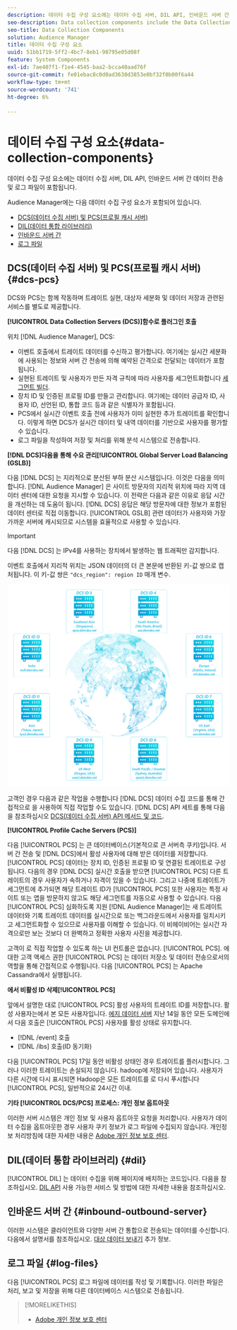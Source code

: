 ```yaml
---
description: 데이터 수집 구성 요소에는 데이터 수집 서버, DIL API, 인바운드 서버 간 데이터 전송 및 로그 파일이 포함됩니다.
seo-description: Data collection components include the Data Collection Servers, the DIL API, inbound server-to-server data transfers, and log files.
seo-title: Data Collection Components
solution: Audience Manager
title: 데이터 수집 구성 요소
uuid: 51bb1719-5ff2-4bc7-8eb1-98795e05d08f
feature: System Components
exl-id: 7ae407f1-f1e4-4545-baa2-bcca40aad76f
source-git-commit: fe01ebac8c0d0ad3630d3853e0bf32f0b00f6a44
workflow-type: tm+mt
source-wordcount: '741'
ht-degree: 6%

---
```


# 데이터 수집 구성 요소{#data-collection-components}

데이터 수집 구성 요소에는 데이터 수집 서버, DIL API, 인바운드 서버 간 데이터 전송 및 로그 파일이 포함됩니다.

<!-- 

c_compcollect.xml

 -->

Audience Manager에는 다음 데이터 수집 구성 요소가 포함되어 있습니다.

* [DCS(데이터 수집 서버) 및 PCS(프로필 캐시 서버)](../../reference/system-components/components-data-collection.md#dcs-pcs)
* [DIL(데이터 통합 라이브러리)](../../reference/system-components/components-data-collection.md#dil)
* [인바운드 서버 간](../../reference/system-components/components-data-collection.md#inbound-outbound-server)
* [로그 파일](../../reference/system-components/components-data-collection.md#log-files)

## DCS(데이터 수집 서버) 및 PCS(프로필 캐시 서버) {#dcs-pcs}

DCS와 PCS는 함께 작동하며 트레이트 실현, 대상자 세분화 및 데이터 저장과 관련된 서비스를 별도로 제공합니다.

**[!UICONTROL Data Collection Servers (DCS)]함수로 플러그인 호출**

위치 [!DNL Audience Manager], DCS:

* 이벤트 호출에서 트레이트 데이터를 수신하고 평가합니다. 여기에는 실시간 세분화에 사용되는 정보와 서버 간 전송에 의해 예약된 간격으로 전달되는 데이터가 포함됩니다.
* 실현된 트레이트 및 사용자가 만든 자격 규칙에 따라 사용자를 세그먼트화합니다 [세그먼트 빌더](../../features/segments/segment-builder.md).
* 장치 ID 및 인증된 프로필 ID를 만들고 관리합니다. 여기에는 데이터 공급자 ID, 사용자 ID, 선언된 ID, 통합 코드 등과 같은 식별자가 포함됩니다.
* PCS에서 실시간 이벤트 호출 전에 사용자가 이미 실현한 추가 트레이트를 확인합니다. 이렇게 하면 DCS가 실시간 데이터 및 내역 데이터를 기반으로 사용자를 평가할 수 있습니다.
* 로그 파일을 작성하여 저장 및 처리를 위해 분석 시스템으로 전송합니다.

**[!DNL DCS]다음을 통해 수요 관리[!UICONTROL Global Server Load Balancing (GSLB)]**

다음 [!DNL DCS] 는 지리적으로 분산된 부하 분산 시스템입니다. 이것은 다음을 의미합니다. [!DNL Audience Manager] 은 사이트 방문자의 지리적 위치에 따라 지역 데이터 센터에 대한 요청을 지시할 수 있습니다. 이 전략은 다음과 같은 이유로 응답 시간을 개선하는 데 도움이 됩니다. [!DNL DCS] 응답은 해당 방문자에 대한 정보가 포함된 데이터 센터로 직접 이동합니다. [!UICONTROL GSLB] 관련 데이터가 사용자와 가장 가까운 서버에 캐시되므로 시스템을 효율적으로 사용할 수 있습니다.

>[!IMPORTANT]
>
>다음 [!DNL DCS] 는 IPv4를 사용하는 장치에서 발생하는 웹 트래픽만 감지합니다.

이벤트 호출에서 지리적 위치는 JSON 데이터의 더 큰 본문에 반환된 키-값 쌍으로 캡처됩니다. 이 키-값 쌍은 `"dcs_region": region ID` 매개 변수.

![](assets/dcs-map.png)

고객인 경우 다음과 같은 작업을 수행합니다 [!DNL DCS] 데이터 수집 코드를 통해 간접적으로 을 사용하여 직접 작업할 수도 있습니다. [!DNL DCS] API 세트를 통해 다음을 참조하십시오 [DCS(데이터 수집 서버) API 메서드 및 코드](../../api/dcs-intro/dcs-event-calls/dcs-event-calls.md).

**[!UICONTROL Profile Cache Servers (PCS)]**

다음 [!UICONTROL PCS] 는 큰 데이터베이스(기본적으로 큰 서버측 쿠키)입니다. 서버 간 전송 및 [!DNL DCS]에서 활성 사용자에 대해 받은 데이터를 저장합니다. [!UICONTROL PCS] 데이터는 장치 ID, 인증된 프로필 ID 및 연결된 트레이트로 구성됩니다. 다음의 경우 [!DNL DCS] 실시간 호출을 받으면 [!UICONTROL PCS] 다른 트레이트의 경우 사용자가 속하거나 자격이 있을 수 있습니다. 그리고 나중에 트레이트가 세그먼트에 추가되면 해당 트레이트 ID가 [!UICONTROL PCS] 또한 사용자는 특정 사이트 또는 앱을 방문하지 않고도 해당 세그먼트를 자동으로 사용할 수 있습니다. 다음 [!UICONTROL PCS] 심화하도록 지원 [!DNL Audience Manager]는 새 트레이트 데이터와 기록 트레이트 데이터를 실시간으로 또는 백그라운드에서 사용자를 일치시키고 세그먼트화할 수 있으므로 사용자를 이해할 수 있습니다. 이 비헤이비어는 실시간 자격으로만 보는 것보다 더 완벽하고 정확한 사용자 사진을 제공합니다.

고객이 로 직접 작업할 수 있도록 하는 UI 컨트롤은 없습니다. [!UICONTROL PCS]. 에 대한 고객 액세스 권한 [!UICONTROL PCS] 는 데이터 저장소 및 데이터 전송으로서의 역할을 통해 간접적으로 수행됩니다. 다음 [!UICONTROL PCS] 는 Apache Cassandra에서 실행됩니다.

**에서 비활성 ID 삭제[!UICONTROL PCS]**

앞에서 설명한 대로 [!UICONTROL PCS] 활성 사용자의 트레이트 ID를 저장합니다. 활성 사용자는에서 본 모든 사용자입니다. [에지 데이터 서버](../../reference/system-components/components-edge.md) 지난 14일 동안 모든 도메인에서 다음 호출은 [!UICONTROL PCS] 사용자를 활성 상태로 유지합니다.

* [!DNL /event] 호출
* [!DNL /ibs] 호출(ID 동기화)

<!-- 

Removed /dpm calls from the bulleted list. /dpm calls have been deprecated.

 -->

다음 [!UICONTROL PCS] 17일 동안 비활성 상태인 경우 트레이트를 플러시합니다. 그러나 이러한 트레이트는 손실되지 않습니다. hadoop에 저장되어 있습니다. 사용자가 다른 시간에 다시 표시되면 Hadoop은 모든 트레이트를 로 다시 푸시합니다 [!UICONTROL PCS], 일반적으로 24시간 이내.

**기타 [!UICONTROL DCS/PCS] 프로세스: 개인 정보 옵트아웃**

이러한 서버 시스템은 개인 정보 및 사용자 옵트아웃 요청을 처리합니다. 사용자가 데이터 수집을 옵트아웃한 경우 사용자 쿠키 정보가 로그 파일에 수집되지 않습니다. 개인정보 처리방침에 대한 자세한 내용은 [Adobe 개인 정보 보호 센터](https://www.adobe.com/kr/privacy/advertising-services.html).

## DIL(데이터 통합 라이브러리) {#dil}

[!UICONTROL DIL] 는 데이터 수집을 위해 페이지에 배치하는 코드입니다. 다음을 참조하십시오. [DIL API](../../dil/dil-overview.md) 사용 가능한 서비스 및 방법에 대한 자세한 내용을 참조하십시오.

## 인바운드 서버 간 {#inbound-outbound-server}

이러한 시스템은 클라이언트와 다양한 서버 간 통합으로 전송되는 데이터를 수신합니다. 다음에서 설명서를 참조하십시오. [대상 데이터 보내기](/help/using/integration/sending-audience-data/real-time-data-integration/real-time-tech-specs.md) 추가 정보.

## 로그 파일 {#log-files}

다음 [!UICONTROL PCS] 로그 파일에 데이터를 작성 및 기록합니다. 이러한 파일은 처리, 보고 및 저장을 위해 다른 데이터베이스 시스템으로 전송됩니다.

>[!MORELIKETHIS]
>
>* [Adobe 개인 정보 보호 센터](https://www.adobe.com/kr/privacy.html)

